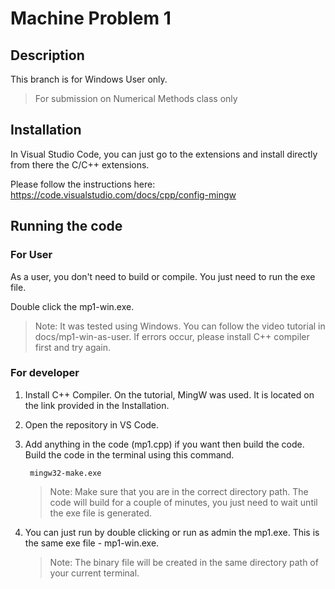 # Machine Problem 1

## Description

This branch is for Windows User only.

> For submission on Numerical Methods class only

## Installation

In Visual Studio Code, you can just go to the extensions and install directly from there the C/C++ extensions.

Please follow the instructions here: https://code.visualstudio.com/docs/cpp/config-mingw

## Running the code

### For User
As a user, you don't need to build or compile. You just need to run the exe file.

Double click the mp1-win.exe. 

>Note: It was tested using Windows. You can follow the video tutorial in docs/mp1-win-as-user. If errors occur, please install C++ compiler first and try again.

### For developer

1. Install C++ Compiler. On the tutorial, MingW was used. It is located on the link provided in the Installation.

2. Open the repository in VS Code.
3. Add anything in the code (mp1.cpp) if you want then build the code. Build the code in the terminal using this command.

    ```
     mingw32-make.exe
    ```
    > Note: Make sure that you are in the correct directory path. The code will build for a couple of minutes, you just need to wait until the exe file is generated.

4. You can just run by double clicking or run as admin the mp1.exe. This is the same exe file - mp1-win.exe. 
    > Note: The binary file will be created in the same directory path of your current terminal.
